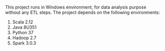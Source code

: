 This project runs in Windows environment, for data analysis purpose without any ETL steps.
The project depends on the following environments:
1. Scala 2.12
2. Java 8U351
3. Python 37
4. Hadoop 2.7
5. Spark 3.0.3
